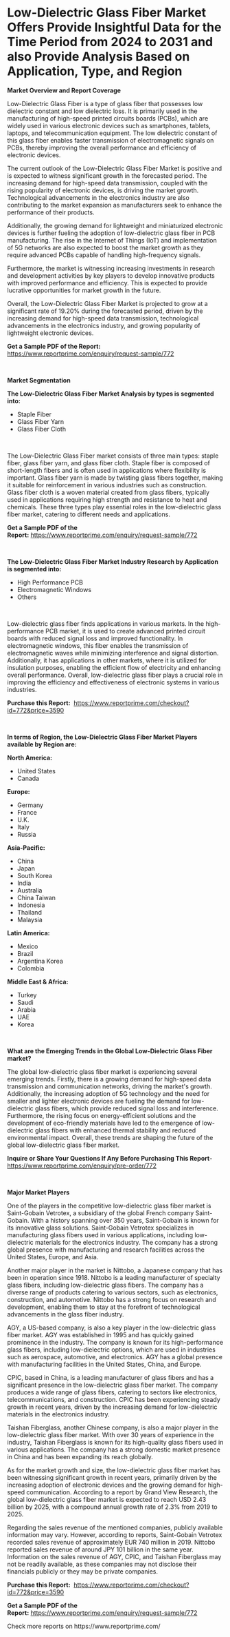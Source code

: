<p><h1>Low-Dielectric Glass Fiber Market Offers Provide Insightful Data for the Time Period from 2024 to 2031 and also Provide Analysis Based on Application, Type, and Region</h1></p><p><strong>Market Overview and Report Coverage</strong></p>
<p><p>Low-Dielectric Glass Fiber is a type of glass fiber that possesses low dielectric constant and low dielectric loss. It is primarily used in the manufacturing of high-speed printed circuits boards (PCBs), which are widely used in various electronic devices such as smartphones, tablets, laptops, and telecommunication equipment. The low dielectric constant of this glass fiber enables faster transmission of electromagnetic signals on PCBs, thereby improving the overall performance and efficiency of electronic devices.</p><p>The current outlook of the Low-Dielectric Glass Fiber Market is positive and is expected to witness significant growth in the forecasted period. The increasing demand for high-speed data transmission, coupled with the rising popularity of electronic devices, is driving the market growth. Technological advancements in the electronics industry are also contributing to the market expansion as manufacturers seek to enhance the performance of their products.</p><p>Additionally, the growing demand for lightweight and miniaturized electronic devices is further fueling the adoption of low-dielectric glass fiber in PCB manufacturing. The rise in the Internet of Things (IoT) and implementation of 5G networks are also expected to boost the market growth as they require advanced PCBs capable of handling high-frequency signals.</p><p>Furthermore, the market is witnessing increasing investments in research and development activities by key players to develop innovative products with improved performance and efficiency. This is expected to provide lucrative opportunities for market growth in the future.</p><p>Overall, the Low-Dielectric Glass Fiber Market is projected to grow at a significant rate of 19.20% during the forecasted period, driven by the increasing demand for high-speed data transmission, technological advancements in the electronics industry, and growing popularity of lightweight electronic devices.</p></p>
<p><strong>Get a Sample PDF of the Report:</strong> <a href="https://www.reportprime.com/enquiry/request-sample/772">https://www.reportprime.com/enquiry/request-sample/772</a></p>
<p>&nbsp;</p>
<p><strong>Market Segmentation</strong></p>
<p><strong>The Low-Dielectric Glass Fiber Market Analysis by types is segmented into:</strong></p>
<p><ul><li>Staple Fiber</li><li>Glass Fiber Yarn</li><li>Glass Fiber Cloth</li></ul></p>
<p>&nbsp;</p>
<p><p>The Low-Dielectric Glass Fiber market consists of three main types: staple fiber, glass fiber yarn, and glass fiber cloth. Staple fiber is composed of short-length fibers and is often used in applications where flexibility is important. Glass fiber yarn is made by twisting glass fibers together, making it suitable for reinforcement in various industries such as construction. Glass fiber cloth is a woven material created from glass fibers, typically used in applications requiring high strength and resistance to heat and chemicals. These three types play essential roles in the low-dielectric glass fiber market, catering to different needs and applications.</p></p>
<p><strong>Get a Sample PDF of the Report:</strong>&nbsp;<a href="https://www.reportprime.com/enquiry/request-sample/772">https://www.reportprime.com/enquiry/request-sample/772</a></p>
<p>&nbsp;</p>
<p><strong>The Low-Dielectric Glass Fiber Market Industry Research by Application is segmented into:</strong></p>
<p><ul><li>High Performance PCB</li><li>Electromagnetic Windows</li><li>Others</li></ul></p>
<p>&nbsp;</p>
<p><p>Low-dielectric glass fiber finds applications in various markets. In the high-performance PCB market, it is used to create advanced printed circuit boards with reduced signal loss and improved functionality. In electromagnetic windows, this fiber enables the transmission of electromagnetic waves while minimizing interference and signal distortion. Additionally, it has applications in other markets, where it is utilized for insulation purposes, enabling the efficient flow of electricity and enhancing overall performance. Overall, low-dielectric glass fiber plays a crucial role in improving the efficiency and effectiveness of electronic systems in various industries.</p></p>
<p><strong>Purchase this Report:</strong>&nbsp; <a href="https://www.reportprime.com/checkout?id=772&price=3590">https://www.reportprime.com/checkout?id=772&price=3590</a></p>
<p>&nbsp;</p>
<p><strong>In terms of Region, the Low-Dielectric Glass Fiber Market Players available by Region are:</strong></p>
<p>
    <p> <strong> North America: </strong>
        <ul>
            <li>United States</li>
            <li>Canada</li>
        </ul>
        </p> 
    <p> <strong> Europe: </strong>
        <ul>
            <li>Germany</li>
            <li>France</li>
            <li>U.K.</li>
            <li>Italy</li>
            <li>Russia</li>
        </ul>
        </p> 
    <p> <strong> Asia-Pacific: </strong>
        <ul>
            <li>China</li>
            <li>Japan</li>
            <li>South Korea</li>
            <li>India</li>
            <li>Australia</li>
            <li>China Taiwan</li>
            <li>Indonesia</li>
            <li>Thailand</li>
            <li>Malaysia</li>
        </ul>
        </p> 
    <p> <strong> Latin America: </strong>
        <ul>
            <li>Mexico</li>
            <li>Brazil</li>
            <li>Argentina Korea</li>
            <li>Colombia</li>
        </ul>
        </p> 
    <p> <strong> Middle East & Africa: </strong>
        <ul>
            <li>Turkey</li>
            <li>Saudi</li>
            <li>Arabia</li>
            <li>UAE</li>
            <li>Korea</li>
        </ul>
    </p>
    </p>
<p>&nbsp;</p>
<p><strong>What are the Emerging Trends in the Global Low-Dielectric Glass Fiber market?</strong></p>
<p><p>The global low-dielectric glass fiber market is experiencing several emerging trends. Firstly, there is a growing demand for high-speed data transmission and communication networks, driving the market's growth. Additionally, the increasing adoption of 5G technology and the need for smaller and lighter electronic devices are fueling the demand for low-dielectric glass fibers, which provide reduced signal loss and interference. Furthermore, the rising focus on energy-efficient solutions and the development of eco-friendly materials have led to the emergence of low-dielectric glass fibers with enhanced thermal stability and reduced environmental impact. Overall, these trends are shaping the future of the global low-dielectric glass fiber market.</p></p>
<p><strong>Inquire or Share Your Questions If Any Before Purchasing This Report</strong>- <a href="https://www.reportprime.com/enquiry/pre-order/772">https://www.reportprime.com/enquiry/pre-order/772</a></p>
<p>&nbsp;</p>
<p><strong>Major Market Players</strong></p>
<p><p>One of the players in the competitive low-dielectric glass fiber market is Saint-Gobain Vetrotex, a subsidiary of the global French company Saint-Gobain. With a history spanning over 350 years, Saint-Gobain is known for its innovative glass solutions. Saint-Gobain Vetrotex specializes in manufacturing glass fibers used in various applications, including low-dielectric materials for the electronics industry. The company has a strong global presence with manufacturing and research facilities across the United States, Europe, and Asia.</p><p>Another major player in the market is Nittobo, a Japanese company that has been in operation since 1918. Nittobo is a leading manufacturer of specialty glass fibers, including low-dielectric glass fibers. The company has a diverse range of products catering to various sectors, such as electronics, construction, and automotive. Nittobo has a strong focus on research and development, enabling them to stay at the forefront of technological advancements in the glass fiber industry.</p><p>AGY, a US-based company, is also a key player in the low-dielectric glass fiber market. AGY was established in 1995 and has quickly gained prominence in the industry. The company is known for its high-performance glass fibers, including low-dielectric options, which are used in industries such as aerospace, automotive, and electronics. AGY has a global presence with manufacturing facilities in the United States, China, and Europe.</p><p>CPIC, based in China, is a leading manufacturer of glass fibers and has a significant presence in the low-dielectric glass fiber market. The company produces a wide range of glass fibers, catering to sectors like electronics, telecommunications, and construction. CPIC has been experiencing steady growth in recent years, driven by the increasing demand for low-dielectric materials in the electronics industry.</p><p>Taishan Fiberglass, another Chinese company, is also a major player in the low-dielectric glass fiber market. With over 30 years of experience in the industry, Taishan Fiberglass is known for its high-quality glass fibers used in various applications. The company has a strong domestic market presence in China and has been expanding its reach globally.</p><p>As for the market growth and size, the low-dielectric glass fiber market has been witnessing significant growth in recent years, primarily driven by the increasing adoption of electronic devices and the growing demand for high-speed communication. According to a report by Grand View Research, the global low-dielectric glass fiber market is expected to reach USD 2.43 billion by 2025, with a compound annual growth rate of 2.3% from 2019 to 2025.</p><p>Regarding the sales revenue of the mentioned companies, publicly available information may vary. However, according to reports, Saint-Gobain Vetrotex recorded sales revenue of approximately EUR 740 million in 2019. Nittobo reported sales revenue of around JPY 101 billion in the same year. Information on the sales revenue of AGY, CPIC, and Taishan Fiberglass may not be readily available, as these companies may not disclose their financials publicly or they may be private companies.</p></p>
<p><strong>Purchase this Report:</strong>&nbsp;&nbsp;<a href="https://www.reportprime.com/checkout?id=772&price=3590">https://www.reportprime.com/checkout?id=772&price=3590</a></p>
<p></p>
<p><strong>Get a Sample PDF of the Report:</strong>&nbsp;<a href="https://www.reportprime.com/enquiry/request-sample/772">https://www.reportprime.com/enquiry/request-sample/772</a></p>
<p>Check more reports on https://www.reportprime.com/</p>